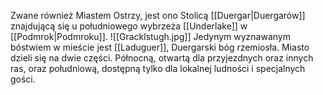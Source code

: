 Zwane również Miastem Ostrzy, jest ono Stolicą [[Duergar|Duergarów]] znajdującą się u południowego wybrzeża [[Underlake]] w [[Podmrok|Podmroku]].
![[Gracklstugh.jpg]]
Jedynym wyznawanym bóstwiem w mieście jest [[Laduguer]], Duergarski bóg rzemiosła. Miasto dzieli się na dwie części. Północną, otwartą dla przyjezdnych oraz innych ras, oraz południową, dostępną tylko dla lokalnej ludności i specjalnych gości. 




